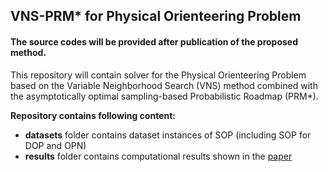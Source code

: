 ## VNS-PRM* for Physical Orienteering Problem

#### The source codes will be provided after publication of the proposed method. 

This repository will contain solver for the Physical Orienteering Problem based on the Variable Neighborhood Search (VNS) method combined with the asymptotically optimal sampling-based Probabilistic Roadmap (PRM*).

**Repository contains following content:**
- **datasets** folder contains dataset instances of SOP (including SOP for DOP and OPN)
- **results** folder contains computational results shown in the [paper](https://doi.org/10.1109/LRA.2019.2923949)
